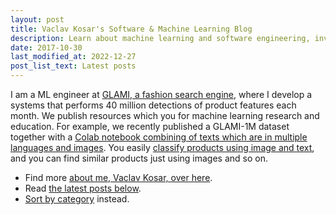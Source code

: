 ```yaml
---
layout: post
title: Vaclav Kosar's Software & Machine Learning Blog
description: Learn about machine learning and software engineering, investing, and business.
date: 2017-10-30
last_modified_at: 2022-12-27
post_list_text: Latest posts
---
```

I am a ML engineer at [GLAMI, a fashion search engine](https://glami.group/), where I develop a systems that performs 40 million detections of product features each month. We publish resources which you for machine learning research and education. For example, we recently published a GLAMI-1M dataset together with a [Colab notebook combining of texts which are in multiple languages and images](https://colab.research.google.com/drive/16gMqVqUpleacU5z9Y_7f3c-7I0C45esy?usp=sharing). You easily [classify products using image and text](/ml/Multimodal-Image-Text-Classification), and you can find similar products just using images and so on.

- Find more [about me, Vaclav Kosar, over here](/about-vaclav-kosar).
- Read [the latest posts below](#other-posts).
- [Sort by category](/categories) instead.

